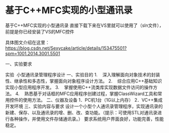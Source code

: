 # 基于C++MFC实现的小型通讯录
基于C++MFC实现的小型通讯录
直接下载下来在VS里就可以使用了（sln文件），前提是你已经安装了VS的MFC控件

具体图文介绍在这里：https://blog.csdn.net/Sexycake/article/details/153475501?spm=1001.2014.3001.5501

一、实验要求

实验  小型通讯录管理程序设计
一、实验目的
1.    深入理解面向对象技术的封装性、继承性和多态性，掌握面向对象程序设计方法。
2.    综合应用C++基础知识实现小型应用程序开发。
3.    掌握使用C++流类库实现数据文件访问的操作方法。
4.    熟悉基于对话框的MFC应用程序创建过程，掌握ClassWizard工具和常用控件的使用方法。
二、仪器及设备
1．PC机1台（1G以上内存）
2．VC++集成开发环境
三、实验内容与要求
设计一个小型个人通讯录管理程序，实现通讯录的新建、保存、以及通讯录的增、删、改、查功能。（提示：可使用STL对通讯录进行各种操作，并使用文件存储通讯录。）
要求系统用户界面良好，功能完善，性能稳定。
